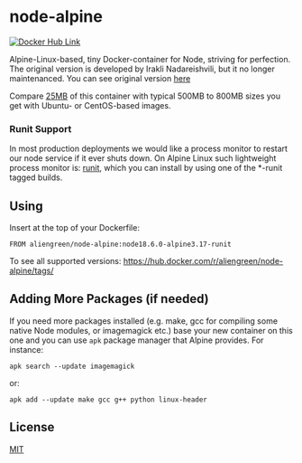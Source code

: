 # node-alpine

[![Docker Hub Link][docker-img]][docker-url]

Alpine-Linux-based, tiny Docker-container for Node, striving for perfection. The original version is developed by Irakli Nadareishvili, but it no longer maintenanced. You can see original version [here](https://github.com/inadarei/node-alpine)

Compare [25MB](https://hub.docker.com/r/irakli/node-alpine/tags/) of this container with typical 500MB to 800MB sizes you get with Ubuntu- or CentOS-based images.

### Runit Support

In most production deployments we would like a process monitor to restart our node service if it ever shuts down. On Alpine Linux such lightweight process monitor is: [runit](http://smarden.org/runit/), which you can install by using one of the *-runit tagged builds.



## Using

Insert at the top of your Dockerfile:

```
FROM aliengreen/node-alpine:node18.6.0-alpine3.17-runit
```

To see all supported versions: <https://hub.docker.com/r/aliengreen/node-alpine/tags/>



## Adding More Packages (if needed)

If you need more packages installed (e.g. make, gcc for compiling some native Node modules, or imagemagick etc.) base your new container on this one and you can use `apk` package manager that Alpine provides. For instance:

```
apk search --update imagemagick
```

or:

```
apk add --update make gcc g++ python linux-header
```



## License

[MIT](LICENSE)

[docker-img]: https://img.shields.io/badge/docker-ready-blue.svg
[docker-url]: https://hub.docker.com/r/aliengreen/node-alpine/
